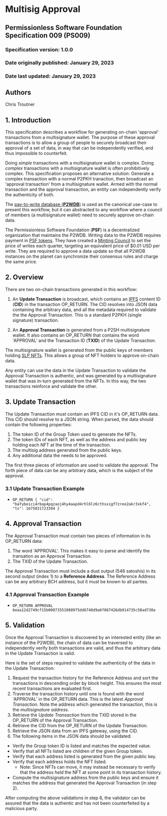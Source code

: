 # Multisig Approval

## Permissionless Software Foundation Specification 009 (PS009)

### Specification version: 1.0.0

### Date originally published: January 29, 2023

### Date last updated: January 29, 2023

## Authors

Chris Troutner

## 1. Introduction

This specification describes a workflow for generating on-chain 'approval' transactions from a multisignature wallet. The purpose of these approval transactions is to allow a group of people to securely broadcast their approval of a set of data, in way that can be independently verified, and thus impossible to counterfeit.

Doing *simple* transactions with a multisignature wallet is complex. Doing *complex* transactions with a multisignature wallet is often prohibitively complex. This specification proposes an alternative solution: Generate a complex transaction with a normal P2PKH tranaction, then broadcast an 'approval transaction' from a multisignature wallet. Armed with the normal transaction and the approval transaction, an entity can independently verify the authenticity of both.

The [pay-to-write database (**P2WDB**)](https://p2wdb.com) is used as the canonical use-case to present this workflow, but it can abstracted to any workflow where a council of members (a multisignature wallet) need to securely approve on-chain data.

The Permissionless Software Foundation (**PSF**) is a decentralized organization that maintains the P2WDB. Writing data to the P2WDB requires payment in [PSF tokens](https://psfoundation.cash). They have created a [Minting Council](https://psfoundation.info/governance/minting-council) to set the price of writes each quarter, targeting an equivalent price of $0.01 USD per write. They are required to approve a data update so that all P2WDB instances on the planet can synchronize their consensus rules and charge the same price.

## 2. Overview

There are two on-chain transactions generated in this workflow:

1. An **Update Transaction** is broadcast, which contains an [IPFS](https://ipfs.io) content ID (**CID**) in the transaction OP_RETURN. The CID resolves into JSON data containing the arbitrary data, and all the metadata required to validate the the Approval Transaction. This is a standard P2PKH (single signature) transaction.

2. An **Approval Transaction** is generated from a P2SH multisignature wallet. It also contains an OP_RETURN that contains the word 'APPROVAL' and the Transaction ID (**TXID**) of the Update Transaction.

The multisignature wallet is generated from the public keys of members holding [SLP NFTs](https://github.com/simpleledger/slp-specifications/blob/master/slp-nft-1.md). This allows a group of NFT holders to approve on-chain data.

Any entity can use the data in the Update Transaction to validate the Approval Transaction is authentic, and was generated by a multisignature wallet that was in-turn generated from the NFTs. In this way, the two transactions reinforce and validate the other.

## 3. Update Transaction

The Update Transaction must contain an IPFS CID in it's OP_RETURN data. This CID should resolve to a JSON string. When parsed, the data should contain the following properties:

1. The token ID of the Group Token used to generate the NFTs.
2. The token IDs of each NFT, as well as the address and public key holding each NFT at the time of the transaction.
3. The multisig address generated from the public keys.
4. Any additional data the needs to be approved.

The first three pieces of information are used to validate the approval. The forth piece of data can be any arbitrary data, which is the subject of the approval.

### 3.1 Update Transaction Example

- `OP_RETURN { "cid": "bafybeici4rbap4pqzaoj4hy4aapd4rhl6lz6cthsxigf7zreo2akr3xkf4", "ts": 1675031723394 }`

## 4. Approval Transaction
The Approval Transaction must contain two pieces of information in its OP_RETURN data:

1. The word 'APPROVAL'. This makes it easy to parse and identify the transation as an Approval Transaction.
2. The TXID of the Update Transaction.

The Approval Transaction must include a dust output (546 satoshis) in its second output (index 1) to a **Reference Address**. The Reference Address can be any arbitrary BCH address, but it must be known to all parties.

### 4.1 Approval Transaction Example

- `OP_RETURN APPROVAL 6eaa12d2749cf15b00873551088975dd6748d9a6f867426db914735c58ad730a`

## 5. Validation

Once the Approval Transaction is discovered by an interested entity (like an instance of the P2WDB), the chain of data can be traversed to independently verify both transactions are valid, and thus the arbitrary data in the Update Transaction is valid.

Here is the set of steps required to validate the authenticity of the data in the Update Transaction:

1. Request the transaction history for the Reference Address and sort the transactions in descending order by block height. This ensures the most recent transactions are evaluated first.
2. Traverse the transaction history until one is found with the word 'APPROVAL' in the OP_RETURN data. This is the latest *Approval Transaction*. Note the address which generated the transaction, this is the *multisignature address*.
3. Retrieve the *Update Transaction* from the TXID stored in the OP_RETURN of the Approval Transaction.
4. Retrieve the CID from the OP_RETURN of the Update Transaction.
5. Retrieve the JSON data from an IPFS gateway, using the CID.
6. The following items in the JSON data should be validated:
  - Verify the Group token ID is listed and matches the expected value.
  - Verify that all NFTs listed are children of the given Group token.
  - Verify that each address listed is generated from the given public key.
  - Verify that each address holds the NFT listed.
    - Note: Since NFTs can move, it may instead be necessary to verify that the address *held* the NFT at some point in its transaction history.
  - Compute the multisignature address from the public keys and ensure it matches the address that generated the Approval Transaction (in step 2).

After computing the above validations in step 6, the validator can be assured that the data is authentic and has not been counterfeited by a malicious party.

